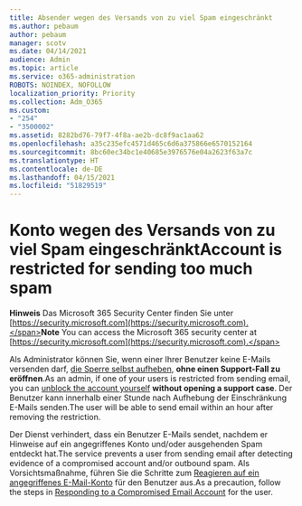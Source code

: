 ```yaml
---
title: Absender wegen des Versands von zu viel Spam eingeschränkt
ms.author: pebaum
author: pebaum
manager: scotv
ms.date: 04/14/2021
audience: Admin
ms.topic: article
ms.service: o365-administration
ROBOTS: NOINDEX, NOFOLLOW
localization_priority: Priority
ms.collection: Adm_O365
ms.custom:
- "254"
- "3500002"
ms.assetid: 8282bd76-79f7-4f8a-ae2b-dc8f9ac1aa62
ms.openlocfilehash: a35c235efc4571d465c6d6a375866e6570152164
ms.sourcegitcommit: 8bc60ec34bc1e40685e3976576e04a2623f63a7c
ms.translationtype: HT
ms.contentlocale: de-DE
ms.lasthandoff: 04/15/2021
ms.locfileid: "51829519"
---
```

# <a name="account-is-restricted-for-sending-too-much-spam"></a><span data-ttu-id="1b0a2-102">Konto wegen des Versands von zu viel Spam eingeschränkt</span><span class="sxs-lookup"><span data-stu-id="1b0a2-102">Account is restricted for sending too much spam</span></span>

<span data-ttu-id="1b0a2-103">**Hinweis** Das Microsoft 365 Security Center finden Sie unter [https://security.microsoft.com](https://security.microsoft.com).</span><span class="sxs-lookup"><span data-stu-id="1b0a2-103">**Note** You can access the Microsoft 365 security center at [https://security.microsoft.com](https://security.microsoft.com).</span></span>

<span data-ttu-id="1b0a2-104">Als Administrator können Sie, wenn einer Ihrer Benutzer keine E-Mails versenden darf, [die Sperre selbst aufheben](https://security.microsoft.com/?hash=/restrictedusers), **ohne einen Support-Fall zu eröffnen**.</span><span class="sxs-lookup"><span data-stu-id="1b0a2-104">As an admin, if one of your users is restricted from sending email, you can [unblock the account yourself](https://security.microsoft.com/?hash=/restrictedusers) **without opening a support case**.</span></span> <span data-ttu-id="1b0a2-105">Der Benutzer kann innerhalb einer Stunde nach Aufhebung der Einschränkung E-Mails senden.</span><span class="sxs-lookup"><span data-stu-id="1b0a2-105">The user will be able to send email within an hour after removing the restriction.</span></span>

<span data-ttu-id="1b0a2-106">Der Dienst verhindert, dass ein Benutzer E-Mails sendet, nachdem er Hinweise auf ein angegriffenes Konto und/oder ausgehenden Spam entdeckt hat.</span><span class="sxs-lookup"><span data-stu-id="1b0a2-106">The service prevents a user from sending email after detecting evidence of a compromised account and/or outbound spam.</span></span> <span data-ttu-id="1b0a2-107">Als Vorsichtsmaßnahme, führen Sie die Schritte zum [Reagieren auf ein angegriffenes E-Mail-Konto](https://docs.microsoft.com/microsoft-365/security/office-365-security/responding-to-a-compromised-email-account) für den Benutzer aus.</span><span class="sxs-lookup"><span data-stu-id="1b0a2-107">As a precaution, follow the steps in [Responding to a Compromised Email Account](https://docs.microsoft.com/microsoft-365/security/office-365-security/responding-to-a-compromised-email-account) for the user.</span></span>
